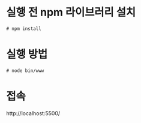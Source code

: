 # 실행 전 npm 라이브러리 설치
```
# npm install
```

# 실행 방법
``` 
# node bin/www 
```

# 접속
http://localhost:5500/
